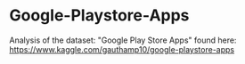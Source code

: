 # Google-Playstore-Apps
Analysis of the dataset: "Google Play Store Apps" found here: https://www.kaggle.com/gauthamp10/google-playstore-apps
